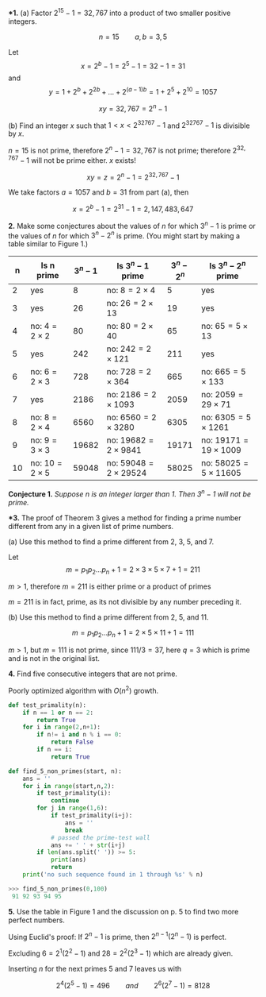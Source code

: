 **\*1.** (a) Factor $2^{15}-1=32,767$ into a product of two smaller positive integers.

$$n = 15\qquad  a, b = 3, 5 $$

Let
$$x=2^b-1 = 2^{5}-1 = 32 - 1 = 31$$
and
$$y = 1 + 2^b + 2^{2b} +\ldots +2^{(a-1)b} = 1 + 2^5 + 2^{10} = 1057$$

$$ xy = 32,767 = 2^n - 1$$

(b) Find an integer $x$ such that $1 < x < 2^{32767} − 1$ and $2^{32767} − 1$ is divisible by $x$.

$n=15$ is not prime, therefore $2^n-1=32,767$ is not prime; therefore $2^{32,767} -1$ will not be prime either. $x$ exists!

$$xy = z = 2^n-1 = 2^{32,767} - 1$$

We take factors $a=1057$ and $b=31$ from part (a), then

$$x = 2^b - 1 = 2^{31} - 1 = 2,147,483,647 $$

**2.** Make some conjectures about the values of $n$ for which $3^n − 1$ is prime or the values of $n$ for which $3^n − 2^n$ is prime. (You might start by making a table similar to Figure 1.)

| n   | Is n prime           | $3^n - 1$ | Is $3^n - 1$ prime          | $3^n - 2^n$ | Is $3^n - 2^n$ prime        |
| --- | -------------------- | --------- | --------------------------- | ----------- | --------------------------- |
| 2   | yes                  | 8         | no: $8= 2 \times 4$         | 5           | yes                         |
| 3   | yes                  | 26        | no: $26= 2 \times 13$       | 19          | yes                         |
| 4   | no: $4= 2 \times 2$  | 80        | no: $80= 2 \times 40$       | 65          | no: $65= 5 \times 13$       |
| 5   | yes                  | 242       | no: $242= 2 \times 121$     | 211         | yes                         |
| 6   | no: $6= 2 \times 3$  | 728       | no: $728= 2 \times 364$     | 665         | no: $665= 5 \times 133$     |
| 7   | yes                  | 2186      | no: $2186= 2 \times 1093$   | 2059        | no: $2059= 29 \times 71$    |
| 8   | no: $8= 2 \times 4$  | 6560      | no: $6560= 2 \times 3280$   | 6305        | no: $6305= 5 \times 1261$   |
| 9   | no: $9= 3 \times 3$  | 19682     | no: $19682= 2 \times 9841$  | 19171       | no: $19171= 19 \times 1009$ |
| 10  | no: $10= 2 \times 5$ | 59048     | no: $59048= 2 \times 29524$ | 58025       | no: $58025= 5 \times 11605$ |

**Conjecture 1.** _Suppose $n$ is an integer larger than 1. Then $3^n -1$ will not be prime._

**\*3.** The proof of Theorem 3 gives a method for finding a prime number different
from any in a given list of prime numbers.

(a) Use this method to find a prime different from 2, 3, 5, and 7.

Let
$$m = p_1p_2\ldots p_n+1=2\times3\times5\times7 + 1 = 211$$

$m>1$, therefore $m=211$ is either prime or a product of primes

$m=211$ is in fact, prime, as its not divisible by any number preceding it.

(b) Use this method to find a prime different from 2, 5, and 11.

$$m = p_1p_2\ldots p_n+1=2\times5\times11+ 1 = 111$$

$m>1$, but $m=111$ is not prime, since $111/3=37$, here $q=3$ which is prime and is not in the original list.

**4.** Find five consecutive integers that are not prime.

Poorly optimized algorithm with $O(n^2)$ growth.

```python
def test_primality(n):
    if n == 1 or n == 2:
        return True
    for i in range(2,n+1):
        if n!= i and n % i == 0:
            return False
        if n == i:
            return True

def find_5_non_primes(start, n):
    ans = ''
    for i in range(start,n,2):
        if test_primality(i):
            continue
        for j in range(1,6):
            if test_primality(i+j):
                ans = ''
                break
            # passed the prime-test wall
            ans += ' ' + str(i+j)
        if len(ans.split(' ')) >= 5:
            print(ans)
            return
    print('no such sequence found in 1 through %s' % n)
```

```python
>>> find_5_non_primes(0,100)
 91 92 93 94 95
```

**5.** Use the table in Figure 1 and the discussion on p. 5 to find two more perfect
numbers.

Using Euclid's proof: If $2^n - 1$ is prime, then $2^{n-1}(2^n-1)$ is perfect.

Excluding $6=2^1(2^2-1)$ and $28=2^2(2^3-1)$ which are already given.

Inserting $n$ for the next primes 5 and 7 leaves us with

$$2^4(2^5-1)=496\qquad and \qquad 2^6(2^7-1)=8128$$

